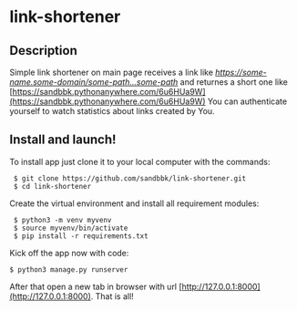 # link-shortener

Description
-----------------------------------------------------------------------------------------------------------------------------------------
  Simple link shortener on main page receives a link like 
  *https://some-name.some-domain/some-path...some-path* 
  and returnes a short one like 
  [https://sandbbk.pythonanywhere.com/6u6HUa9W](https://sandbbk.pythonanywhere.com/6u6HUa9W)
  You can authenticate yourself to watch statistics about links created by You.
  
  Install and launch!
-----------------------------------------------------------------------------------------------------------------------------------------
 To install app just clone it to your local computer with the commands:
 
     $ git clone https://github.com/sandbbk/link-shortener.git
     $ cd link-shortener
     
 Create the virtual environment and install all requirement modules:
 
     $ python3 -m venv myvenv
     $ source myvenv/bin/activate
     $ pip install -r requirements.txt
     
Kick off the app now with code:

    $ python3 manage.py runserver
    
After that open a new tab in browser with url [http://127.0.0.1:8000](http://127.0.0.1:8000).
That is all!
